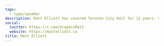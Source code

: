 ```yaml
---
tags:
  - type/speaker
description: Matt Elliott has covered Toronto City Hall for 12 years. Starting as a blogger, he now contributes a weekly column to the Toronto Star and publishes City Hall Watcher, an award-winning independent newsletter providing in-depth news and analysis focused on the city’s municipal government. [CityHallWatcher.com](http://cityhallwatcher.com/) / @GraphicMatt (2022)
social:
  twitter: https://x.com/GraphicMatt
  website: https://mattelliott.ca
title: Matt Elliott
---
```

